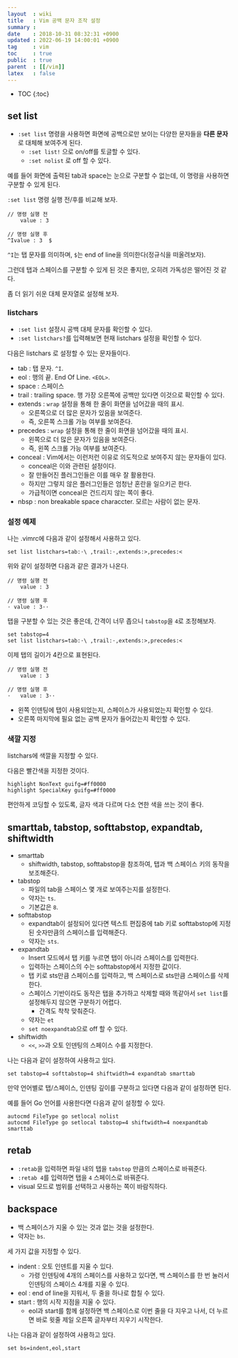 ```yaml
---
layout  : wiki
title   : Vim 공백 문자 조작 설정
summary : 
date    : 2018-10-31 08:32:31 +0900
updated : 2022-06-19 14:00:01 +0900
tag     : vim
toc     : true
public  : true
parent  : [[/vim]]
latex   : false
---
```

* TOC
{:toc}

## set list

* `:set list` 명령을 사용하면 화면에 공백으로만 보이는 다양한 문자들을 **다른 문자**로 대체해 보여주게 된다.
    * `:set list!` 으로 on/off를 토글할 수 있다.
    * `:set nolist` 로 off 할 수 있다.

예를 들어 화면에 출력된 tab과 space는 눈으로 구분할 수 없는데, 이 명령을 사용하면 구분할 수 있게 된다.

`:set list` 명령 실행 전/후를 비교해 보자.

```
// 명령 실행 전
	value : 3  

// 명령 실행 후
^Ivalue : 3  $
```

`^I`는 탭 문자를 의미하며, `$`는 end of line을 의미한다(정규식을 떠올려보자).

그런데 탭과 스페이스를 구분할 수 있게 된 것은 좋지만, 오히려 가독성은 떨어진 것 같다.

좀 더 읽기 쉬운 대체 문자열로 설정해 보자.


### listchars

* `:set list` 설정시 공백 대체 문자를 확인할 수 있다.
* `:set listchars?`를 입력해보면 현재 listchars 설정을 확인할 수 있다.

다음은 listchars 로 설정할 수 있는 문자들이다.

* tab : 탭 문자. `^I`.
* eol : 행의 끝. End Of Line. `<EOL>`.
* space : 스페이스
* trail : trailing space. 행 가장 오른쪽에 공백만 있다면 이것으로 확인할 수 있다.
* extends : `wrap` 설정을 통해 한 줄이 화면을 넘어갔을 때의 표시.
    * 오른쪽으로 더 많은 문자가 있음을 보여준다.
    * 즉, 오른쪽 스크롤 가능 여부를 보여준다.
* precedes : `wrap` 설정을 통해 한 줄이 화면을 넘어갔을 때의 표시.
    * 왼쪽으로 더 많은 문자가 있음을 보여준다.
    * 즉, 왼쪽 스크롤 가능 여부를 보여준다.
* conceal : Vim에서는 이런저런 이유로 의도적으로 보여주지 않는 문자들이 있다.
    * conceal은 이와 관련된 설정이다.
    * 잘 만들어진 플러그인들은 이를 매우 잘 활용한다.
    * 하지만 그렇지 않은 플러그인들은 엄청난 혼란을 일으키곤 한다.
    * 가급적이면 conceal은 건드리지 않는 쪽이 좋다.
* nbsp : non breakable space characcter. 모르는 사람이 없는 문자.

### 설정 예제

나는 .vimrc에 다음과 같이 설정해서 사용하고 있다.

```viml
set list listchars=tab:·\ ,trail:·,extends:>,precedes:<
```

위와 같이 설정하면 다음과 같은 결과가 나온다.

```
// 명령 실행 전
	value : 3  

// 명령 실행 후
· value : 3··
```

탭을 구분할 수 있는 것은 좋은데, 간격이 너무 좁으니 `tabstop`을 `4`로 조정해보자.

```viml
set tabstop=4
set list listchars=tab:·\ ,trail:·,extends:>,precedes:<
```

이제 탭의 길이가 4칸으로 표현된다.

```
// 명령 실행 전
	value : 3  

// 명령 실행 후
·   value : 3··
```

* 왼쪽 인덴팅에 탭이 사용되었는지, 스페이스가 사용되었는지 확인할 수 있다.
* 오른쪽 마지막에 필요 없는 공백 문자가 들어갔는지 확인할 수 있다.

### 색깔 지정

listchars에 색깔을 지정할 수 있다.

다음은 빨간색을 지정한 것이다.

```viml
highlight NonText guifg=#ff0000
highlight SpecialKey guifg=#ff0000
```

편안하게 코딩할 수 있도록, 글자 색과 다르며 다소 연한 색을 쓰는 것이 좋다.

## smarttab, tabstop, softtabstop, expandtab, shiftwidth

* smarttab
    * shiftwidth, tabstop, softtabstop을 참조하여, 탭과 백 스페이스 키의 동작을 보조해준다.
* tabstop
    * 파일의 tab을 스페이스 몇 개로 보여주는지를 설정한다.
    * 약자는 `ts`.
    * 기본값은 `8`.
* softtabstop
    * expandtab이 설정되어 있다면 텍스트 편집중에 tab 키로 softtabstop에 지정된 숫자만큼의 스페이스를 입력해준다.
    * 약자는 `sts`.
* expandtab
    * Insert 모드에서 탭 키를 누르면 탭이 아니라 스페이스를 입력한다.
    * 입력하는 스페이스의 수는 softtabstop에서 지정한 값이다.
    * 탭 키로 sts만큼 스페이스를 입력하고, 백 스페이스로 sts만큼 스페이스를 삭제한다.
    * 스페이스 기반이라도 동작은 탭을 추가하고 삭제할 때와 똑같아서 `set list`를 설정해두지 않으면 구분하기 어렵다.
        * 간격도 착착 맞춰준다.
    * 약자는 `et`
    * `set noexpandtab`으로 off 할 수 있다.
* shiftwidth
    * `<<`, `>>`과 오토 인덴팅의 스페이스 수를 지정한다.

나는 다음과 같이 설정하여 사용하고 있다.

```viml
set tabstop=4 softtabstop=4 shiftwidth=4 expandtab smarttab
```

만약 언어별로 탭/스페이스, 인덴팅 깊이를 구분하고 있다면 다음과 같이 설정하면 된다.

예를 들어 Go 언어를 사용한다면 다음과 같이 설정할 수 있다.

```viml
autocmd FileType go setlocal nolist
autocmd FileType go setlocal tabstop=4 shiftwidth=4 noexpandtab smarttab
```

## retab

* `:retab`을 입력하면 파일 내의 탭을 `tabstop` 만큼의 스페이스로 바꿔준다.
* `:retab 4`를 입력하면 탭을 `4` 스페이스로 바꿔준다.
* visual 모드로 범위를 선택하고 사용하는 쪽이 바람직하다.

## backspace

* 백 스페이스가 지울 수 있는 것과 없는 것을 설정한다.
* 약자는 `bs`.

세 가지 값을 지정할 수 있다.

* indent : 오토 인덴트를 지울 수 있다.
    * 가령 인덴팅에 4개의 스페이스를 사용하고 있다면, 백 스페이스를 한 번 눌러서 인덴팅의 스페이스 4개를 지울 수 있다.
* eol : end of line을 지워서, 두 줄을 하나로 합칠 수 있다.
* start : 행의 시작 지점을 지울 수 있다.
    * eol과 start를 함께 설정하면 백 스페이스로 이번 줄을 다 지우고 나서, 더 누르면 바로 윗줄 제일 오른쪽 글자부터 지우기 시작한다.

나는 다음과 같이 설정하여 사용하고 있다.

```viml
set bs=indent,eol,start
```

